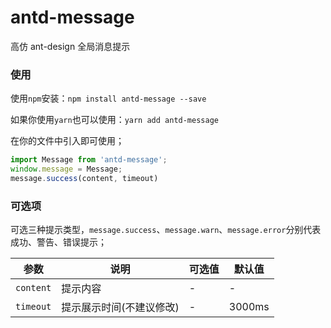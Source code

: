 # antd-message
高仿 ant-design 全局消息提示

### 使用

使用`npm`安装：`npm install antd-message --save`

如果你使用`yarn`也可以使用：`yarn add antd-message`

在你的文件中引入即可使用；

```javascript
import Message from 'antd-message';
window.message = Message;
message.success(content, timeout)
```

### 可选项

可选三种提示类型，`message.success`、`message.warn`、`message.error`分别代表成功、警告、错误提示；

| 参数        | 说明            | 可选值  | 默认值    |
| --------- | ------------- | ---- | ------ |
| `content` | 提示内容          | -    | -      |
| `timeout` | 提示展示时间(不建议修改) | -    | 3000ms |
